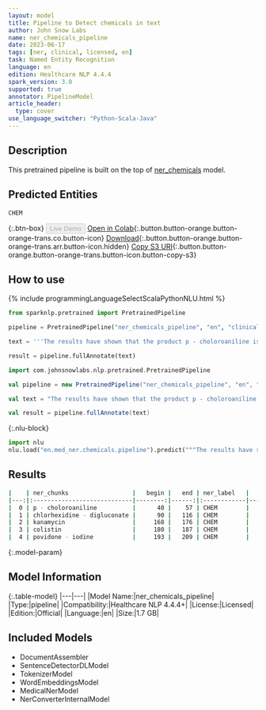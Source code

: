 ```yaml
---
layout: model
title: Pipeline to Detect chemicals in text
author: John Snow Labs
name: ner_chemicals_pipeline
date: 2023-06-17
tags: [ner, clinical, licensed, en]
task: Named Entity Recognition
language: en
edition: Healthcare NLP 4.4.4
spark_version: 3.0
supported: true
annotator: PipelineModel
article_header:
  type: cover
use_language_switcher: "Python-Scala-Java"
---
```


## Description

This pretrained pipeline is built on the top of [ner_chemicals](https://nlp.johnsnowlabs.com/2021/04/01/ner_chemicals_en.html) model.

## Predicted Entities

`CHEM`



{:.btn-box}
<button class="button button-orange" disabled>Live Demo</button>
[Open in Colab](https://colab.research.google.com/github/JohnSnowLabs/spark-nlp-workshop/blob/master/healthcare-nlp/07.0.Pretrained_Clinical_Pipelines.ipynb){:.button.button-orange.button-orange-trans.co.button-icon}
[Download](https://s3.amazonaws.com/auxdata.johnsnowlabs.com/clinical/models/ner_chemicals_pipeline_en_4.4.4_3.0_1686982137427.zip){:.button.button-orange.button-orange-trans.arr.button-icon.hidden}
[Copy S3 URI](s3://auxdata.johnsnowlabs.com/clinical/models/ner_chemicals_pipeline_en_4.4.4_3.0_1686982137427.zip){:.button.button-orange.button-orange-trans.button-icon.button-copy-s3}

## How to use

<div class="tabs-box" markdown="1">
{% include programmingLanguageSelectScalaPythonNLU.html %}

```python
from sparknlp.pretrained import PretrainedPipeline

pipeline = PretrainedPipeline("ner_chemicals_pipeline", "en", "clinical/models")

text = '''The results have shown that the product p - choloroaniline is not a significant factor in chlorhexidine - digluconate associated erosive cystitis. A high percentage of kanamycin - colistin and povidone - iodine irrigations were associated with erosive cystitis.'''

result = pipeline.fullAnnotate(text)
```
```scala
import com.johnsnowlabs.nlp.pretrained.PretrainedPipeline

val pipeline = new PretrainedPipeline("ner_chemicals_pipeline", "en", "clinical/models")

val text = "The results have shown that the product p - choloroaniline is not a significant factor in chlorhexidine - digluconate associated erosive cystitis. A high percentage of kanamycin - colistin and povidone - iodine irrigations were associated with erosive cystitis."

val result = pipeline.fullAnnotate(text)
```


{:.nlu-block}
```python
import nlu
nlu.load("en.med_ner.chemicals.pipeline").predict("""The results have shown that the product p - choloroaniline is not a significant factor in chlorhexidine - digluconate associated erosive cystitis. A high percentage of kanamycin - colistin and povidone - iodine irrigations were associated with erosive cystitis.""")
```

</div>



## Results

```bash
|    | ner_chunks                  |   begin |   end | ner_label   |   confidence |
|---:|:----------------------------|--------:|------:|:------------|-------------:|
|  0 | p - choloroaniline          |      40 |    57 | CHEM        |     0.935767 |
|  1 | chlorhexidine - digluconate |      90 |   116 | CHEM        |     0.855367 |
|  2 | kanamycin                   |     168 |   176 | CHEM        |     0.9824   |
|  3 | colistin                    |     180 |   187 | CHEM        |     0.9911   |
|  4 | povidone - iodine           |     193 |   209 | CHEM        |     0.8111   |
```

{:.model-param}
## Model Information

{:.table-model}
|---|---|
|Model Name:|ner_chemicals_pipeline|
|Type:|pipeline|
|Compatibility:|Healthcare NLP 4.4.4+|
|License:|Licensed|
|Edition:|Official|
|Language:|en|
|Size:|1.7 GB|

## Included Models

- DocumentAssembler
- SentenceDetectorDLModel
- TokenizerModel
- WordEmbeddingsModel
- MedicalNerModel
- NerConverterInternalModel